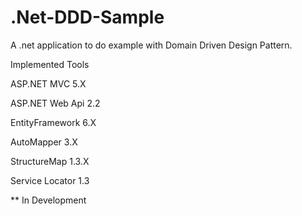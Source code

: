 # .Net-DDD-Sample
A .net application to do example with Domain Driven Design Pattern.

Implemented Tools		    

ASP.NET MVC 5.X

ASP.NET Web Api 2.2

EntityFramework 6.X

AutoMapper 3.X

StructureMap 1.3.X

Service Locator 1.3

** In Development
